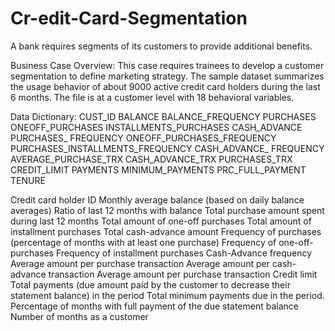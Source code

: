 # Cr-edit-Card-Segmentation

A bank requires segments of its customers to provide additional benefits. 

Business Case Overview:
This case requires trainees to develop a customer segmentation to define marketing strategy. The sample dataset summarizes the usage behavior of about 9000 active credit card holders during the last 6 months. The file is at a customer level with 18 behavioral variables.

Data Dictionary:
CUST_ID
BALANCE 
BALANCE_FREQUENCY 
PURCHASES ONEOFF_PURCHASES
INSTALLMENTS_PURCHASES CASH_ADVANCE
PURCHASES_ FREQUENCY
ONEOFF_PURCHASES_FREQUENCY 
PURCHASES_INSTALLMENTS_FREQUENCY
CASH_ADVANCE_ FREQUENCY
AVERAGE_PURCHASE_TRX CASH_ADVANCE_TRX
PURCHASES_TRX CREDIT_LIMIT
PAYMENTS MINIMUM_PAYMENTS 
PRC_FULL_PAYMENT 
TENURE

Credit card holder ID
Monthly average balance (based on daily balance averages)
Ratio of last 12 months with balance
Total purchase amount spent during last 12 months
Total amount of one-off purchases
Total amount of installment purchases
Total cash-advance amount
Frequency of purchases (percentage of months with at least one purchase)
Frequency of one-off-purchases
Frequency of installment purchases Cash-Advance frequency
Average amount per purchase transaction Average amount per cash-advance transaction Average amount per purchase transaction Credit limit
Total payments (due amount paid by the customer to decrease their statement balance) in the period
Total minimum payments due in the period.
Percentage of months with full payment of the due statement balance
Number of months as a customer
 
